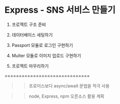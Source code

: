 # Express - SNS 서비스 만들기 

1. 프로젝트 구조 준비

2. 데이터베이스 세팅하기

3. Passport 모듈로 로그인 구현하기

4. Multer 모듈로 이미지 업로드 구현하기

5. 프로젝트 마무리하기

==============================

>> 프로미스보다 async/await 문법을 적극 사용

>> node, Express, npm 오픈소스 활용 계획

